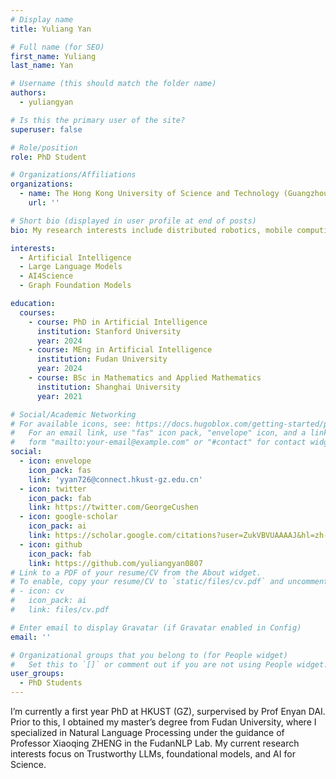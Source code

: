 ```yaml
---
# Display name
title: Yuliang Yan

# Full name (for SEO)
first_name: Yuliang
last_name: Yan

# Username (this should match the folder name)
authors:
  - yuliangyan

# Is this the primary user of the site?
superuser: false

# Role/position
role: PhD Student

# Organizations/Affiliations
organizations:
  - name: The Hong Kong University of Science and Technology (Guangzhou)
    url: ''

# Short bio (displayed in user profile at end of posts)
bio: My research interests include distributed robotics, mobile computing and programmable matter.

interests:
  - Artificial Intelligence
  - Large Language Models
  - AI4Science
  - Graph Foundation Models

education:
  courses:
    - course: PhD in Artificial Intelligence
      institution: Stanford University
      year: 2024
    - course: MEng in Artificial Intelligence
      institution: Fudan University
      year: 2024
    - course: BSc in Mathematics and Applied Mathematics
      institution: Shanghai University
      year: 2021

# Social/Academic Networking
# For available icons, see: https://docs.hugoblox.com/getting-started/page-builder/#icons
#   For an email link, use "fas" icon pack, "envelope" icon, and a link in the
#   form "mailto:your-email@example.com" or "#contact" for contact widget.
social:
  - icon: envelope
    icon_pack: fas
    link: 'yyan726@connect.hkust-gz.edu.cn'
  - icon: twitter
    icon_pack: fab
    link: https://twitter.com/GeorgeCushen
  - icon: google-scholar
    icon_pack: ai
    link: https://scholar.google.com/citations?user=ZukVBVUAAAAJ&hl=zh-CN
  - icon: github
    icon_pack: fab
    link: https://github.com/yuliangyan0807
# Link to a PDF of your resume/CV from the About widget.
# To enable, copy your resume/CV to `static/files/cv.pdf` and uncomment the lines below.
# - icon: cv
#   icon_pack: ai
#   link: files/cv.pdf

# Enter email to display Gravatar (if Gravatar enabled in Config)
email: ''

# Organizational groups that you belong to (for People widget)
#   Set this to `[]` or comment out if you are not using People widget.
user_groups:
  - PhD Students
---
```


I’m currently a first year PhD at HKUST (GZ), surpervised by Prof Enyan DAI. Prior to this, I obtained my master’s degree from Fudan University, where I specialized in Natural Language Processing under the guidance of Professor Xiaoqing ZHENG in the FudanNLP Lab. My current research interests focus on Trustworthy LLMs, foundational models, and AI for Science.